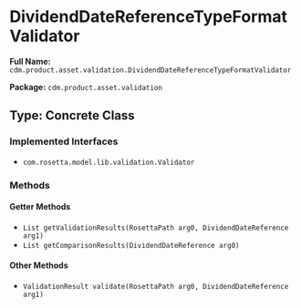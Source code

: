 # DividendDateReferenceTypeFormatValidator

**Full Name:** `cdm.product.asset.validation.DividendDateReferenceTypeFormatValidator`

**Package:** `cdm.product.asset.validation`

## Type: Concrete Class

### Implemented Interfaces

- `com.rosetta.model.lib.validation.Validator`

### Methods

#### Getter Methods

- `List getValidationResults(RosettaPath arg0, DividendDateReference arg1)`
- `List getComparisonResults(DividendDateReference arg0)`

#### Other Methods

- `ValidationResult validate(RosettaPath arg0, DividendDateReference arg1)`

